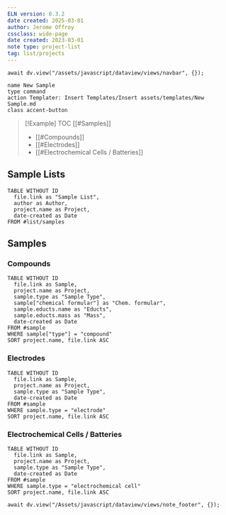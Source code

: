 ```yaml
---
ELN version: 0.3.2
date created: 2025-03-01
author: Jerome Offroy
cssclass: wide-page
date created: 2023-03-01
note type: project-list
tag: list/projects
---
```

```dataviewjs
await dv.view("/assets/javascript/dataview/views/navbar", {});
```

```button
name New Sample
type command
action Templater: Insert Templates/Insert assets/templates/New Sample.md
class accent-button
```

> [!Example] TOC
> [[#Samples]]
>   - [[#Compounds]]
>   - [[#Electrodes]]
>   - [[#Electrochemical Cells / Batteries]]

## Sample Lists

```dataview
TABLE WITHOUT ID
  file.link as "Sample List",
  author as Author,
  project.name as Project,
  date-created as Date
FROM #list/samples
```

## Samples

### Compounds

```dataview
TABLE WITHOUT ID
  file.link as Sample,
  project.name as Project,
  sample.type as "Sample Type",
  sample["chemical formular"] as "Chem. formular",
  sample.educts.name as "Educts",
  sample.educts.mass as "Mass",
  date-created as Date
FROM #sample
WHERE sample["type"] = "compound"
SORT project.name, file.link ASC
```

### Electrodes

```dataview
TABLE WITHOUT ID
  file.link as Sample,
  project.name as Project,
  sample.type as "Sample Type",
  date-created as Date
FROM #sample
WHERE sample.type = "electrode"
SORT project.name, file.link ASC
```

### Electrochemical Cells / Batteries

```dataview
TABLE WITHOUT ID
  file.link as Sample,
  project.name as Project,
  sample.type as "Sample Type",
  date-created as Date
FROM #sample
WHERE sample.type = "electrochemical cell"
SORT project.name, file.link ASC
```

```dataviewjs
await dv.view("/Assets/javascript/dataview/views/note_footer", {});
```
